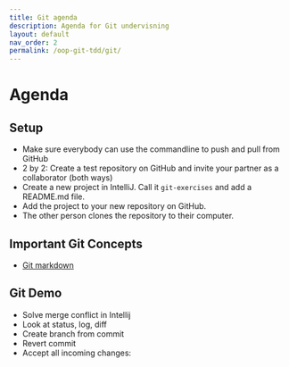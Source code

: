 ```yaml
---
title: Git agenda
description: Agenda for Git undervisning
layout: default
nav_order: 2
permalink: /oop-git-tdd/git/
---
```



# Agenda

## Setup

- Make sure everybody can use the commandline to push and pull from GitHub
- 2 by 2: Create a test repository on GitHub and invite your partner as a collaborator (both ways)
- Create a new project in IntelliJ. Call it `git-exercises` and add a README.md file.
- Add the project to your new repository on GitHub.
- The other person clones the repository to their computer.

## Important Git Concepts

- [Git markdown](git.md#important-git-concepts)

## Git Demo

- Solve merge conflict in Intellij  
- Look at status, log, diff
- Create branch from commit
- Revert commit
- Accept all incoming changes:
